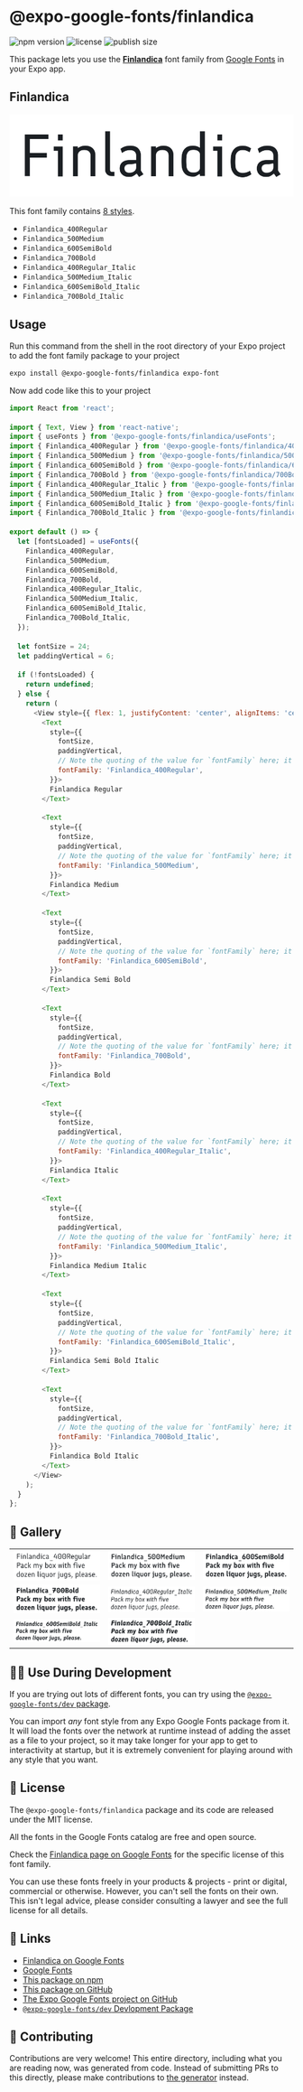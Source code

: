 # @expo-google-fonts/finlandica

![npm version](https://flat.badgen.net/npm/v/@expo-google-fonts/finlandica)
![license](https://flat.badgen.net/github/license/expo/google-fonts)
![publish size](https://flat.badgen.net/packagephobia/install/@expo-google-fonts/finlandica)

This package lets you use the [**Finlandica**](https://fonts.google.com/specimen/Finlandica) font family from [Google Fonts](https://fonts.google.com/) in your Expo app.

## Finlandica

![Finlandica](./font-family.png)

This font family contains [8 styles](#-gallery).

- `Finlandica_400Regular`
- `Finlandica_500Medium`
- `Finlandica_600SemiBold`
- `Finlandica_700Bold`
- `Finlandica_400Regular_Italic`
- `Finlandica_500Medium_Italic`
- `Finlandica_600SemiBold_Italic`
- `Finlandica_700Bold_Italic`

## Usage

Run this command from the shell in the root directory of your Expo project to add the font family package to your project
```sh
expo install @expo-google-fonts/finlandica expo-font
```

Now add code like this to your project
```js
import React from 'react';

import { Text, View } from 'react-native';
import { useFonts } from '@expo-google-fonts/finlandica/useFonts';
import { Finlandica_400Regular } from '@expo-google-fonts/finlandica/400Regular';
import { Finlandica_500Medium } from '@expo-google-fonts/finlandica/500Medium';
import { Finlandica_600SemiBold } from '@expo-google-fonts/finlandica/600SemiBold';
import { Finlandica_700Bold } from '@expo-google-fonts/finlandica/700Bold';
import { Finlandica_400Regular_Italic } from '@expo-google-fonts/finlandica/400Regular_Italic';
import { Finlandica_500Medium_Italic } from '@expo-google-fonts/finlandica/500Medium_Italic';
import { Finlandica_600SemiBold_Italic } from '@expo-google-fonts/finlandica/600SemiBold_Italic';
import { Finlandica_700Bold_Italic } from '@expo-google-fonts/finlandica/700Bold_Italic';

export default () => {
  let [fontsLoaded] = useFonts({
    Finlandica_400Regular,
    Finlandica_500Medium,
    Finlandica_600SemiBold,
    Finlandica_700Bold,
    Finlandica_400Regular_Italic,
    Finlandica_500Medium_Italic,
    Finlandica_600SemiBold_Italic,
    Finlandica_700Bold_Italic,
  });

  let fontSize = 24;
  let paddingVertical = 6;

  if (!fontsLoaded) {
    return undefined;
  } else {
    return (
      <View style={{ flex: 1, justifyContent: 'center', alignItems: 'center' }}>
        <Text
          style={{
            fontSize,
            paddingVertical,
            // Note the quoting of the value for `fontFamily` here; it expects a string!
            fontFamily: 'Finlandica_400Regular',
          }}>
          Finlandica Regular
        </Text>

        <Text
          style={{
            fontSize,
            paddingVertical,
            // Note the quoting of the value for `fontFamily` here; it expects a string!
            fontFamily: 'Finlandica_500Medium',
          }}>
          Finlandica Medium
        </Text>

        <Text
          style={{
            fontSize,
            paddingVertical,
            // Note the quoting of the value for `fontFamily` here; it expects a string!
            fontFamily: 'Finlandica_600SemiBold',
          }}>
          Finlandica Semi Bold
        </Text>

        <Text
          style={{
            fontSize,
            paddingVertical,
            // Note the quoting of the value for `fontFamily` here; it expects a string!
            fontFamily: 'Finlandica_700Bold',
          }}>
          Finlandica Bold
        </Text>

        <Text
          style={{
            fontSize,
            paddingVertical,
            // Note the quoting of the value for `fontFamily` here; it expects a string!
            fontFamily: 'Finlandica_400Regular_Italic',
          }}>
          Finlandica Italic
        </Text>

        <Text
          style={{
            fontSize,
            paddingVertical,
            // Note the quoting of the value for `fontFamily` here; it expects a string!
            fontFamily: 'Finlandica_500Medium_Italic',
          }}>
          Finlandica Medium Italic
        </Text>

        <Text
          style={{
            fontSize,
            paddingVertical,
            // Note the quoting of the value for `fontFamily` here; it expects a string!
            fontFamily: 'Finlandica_600SemiBold_Italic',
          }}>
          Finlandica Semi Bold Italic
        </Text>

        <Text
          style={{
            fontSize,
            paddingVertical,
            // Note the quoting of the value for `fontFamily` here; it expects a string!
            fontFamily: 'Finlandica_700Bold_Italic',
          }}>
          Finlandica Bold Italic
        </Text>
      </View>
    );
  }
};

```

## 🔡 Gallery


||||
|-|-|-|
|![Finlandica_400Regular](.//400Regular/Finlandica_400Regular.ttf.png)|![Finlandica_500Medium](.//500Medium/Finlandica_500Medium.ttf.png)|![Finlandica_600SemiBold](.//600SemiBold/Finlandica_600SemiBold.ttf.png)||
|![Finlandica_700Bold](.//700Bold/Finlandica_700Bold.ttf.png)|![Finlandica_400Regular_Italic](.//400Regular_Italic/Finlandica_400Regular_Italic.ttf.png)|![Finlandica_500Medium_Italic](.//500Medium_Italic/Finlandica_500Medium_Italic.ttf.png)||
|![Finlandica_600SemiBold_Italic](.//600SemiBold_Italic/Finlandica_600SemiBold_Italic.ttf.png)|![Finlandica_700Bold_Italic](.//700Bold_Italic/Finlandica_700Bold_Italic.ttf.png)|||


## 👩‍💻 Use During Development

If you are trying out lots of different fonts, you can try using the [`@expo-google-fonts/dev` package](https://github.com/expo/google-fonts/tree/master/font-packages/dev#readme).

You can import *any* font style from any Expo Google Fonts package from it. It will load the fonts
over the network at runtime instead of adding the asset as a file to your project, so it may take longer
for your app to get to interactivity at startup, but it is extremely convenient
for playing around with any style that you want.

## 📖 License

The `@expo-google-fonts/finlandica` package and its code are released under the MIT license.

All the fonts in the Google Fonts catalog are free and open source.

Check the [Finlandica page on Google Fonts](https://fonts.google.com/specimen/Finlandica) for the specific license of this font family.

You can use these fonts freely in your products & projects - print or digital, commercial or otherwise. However, you can't sell the fonts on their own. This isn't legal advice, please consider consulting a lawyer and see the full license for all details.

## 🔗 Links

- [Finlandica on Google Fonts](https://fonts.google.com/specimen/Finlandica)
- [Google Fonts](https://fonts.google.com/)
- [This package on npm](https://www.npmjs.com/package/@expo-google-fonts/finlandica)
- [This package on GitHub](https://github.com/expo/google-fonts/tree/master/font-packages/finlandica)
- [The Expo Google Fonts project on GitHub](https://github.com/expo/google-fonts)
- [`@expo-google-fonts/dev` Devlopment Package](https://github.com/expo/google-fonts/tree/master/font-packages/dev)

## 🤝 Contributing

Contributions are very welcome! This entire directory, including what you are reading now, was generated from code. Instead of submitting PRs to this directly, please make contributions to [the generator](https://github.com/expo/google-fonts/tree/master/packages/generator) instead.
